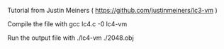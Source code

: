 Tutorial from Justin Meiners ( https://github.com/justinmeiners/lc3-vm )


Compile the file with gcc lc4.c -0 lc4-vm

Run the output file with ./lc4-vm ./2048.obj
